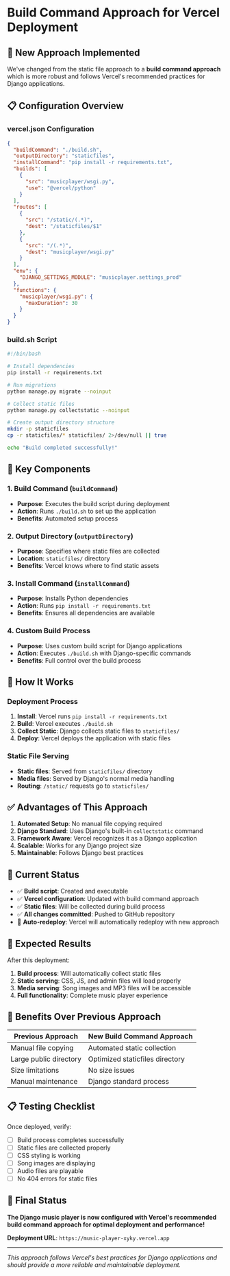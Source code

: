 # Build Command Approach for Vercel Deployment

## 🚀 **New Approach Implemented**

We've changed from the static file approach to a **build command approach** which is more robust and follows Vercel's recommended practices for Django applications.

## 📋 **Configuration Overview**

### **vercel.json Configuration**

```json
{
  "buildCommand": "./build.sh",
  "outputDirectory": "staticfiles",
  "installCommand": "pip install -r requirements.txt",
  "builds": [
    {
      "src": "musicplayer/wsgi.py",
      "use": "@vercel/python"
    }
  ],
  "routes": [
    {
      "src": "/static/(.*)",
      "dest": "/staticfiles/$1"
    },
    {
      "src": "/(.*)",
      "dest": "musicplayer/wsgi.py"
    }
  ],
  "env": {
    "DJANGO_SETTINGS_MODULE": "musicplayer.settings_prod"
  },
  "functions": {
    "musicplayer/wsgi.py": {
      "maxDuration": 30
    }
  }
}
```

### **build.sh Script**

```bash
#!/bin/bash

# Install dependencies
pip install -r requirements.txt

# Run migrations
python manage.py migrate --noinput

# Collect static files
python manage.py collectstatic --noinput

# Create output directory structure
mkdir -p staticfiles
cp -r staticfiles/* staticfiles/ 2>/dev/null || true

echo "Build completed successfully!"
```

## 🔧 **Key Components**

### **1. Build Command (`buildCommand`)**

- **Purpose**: Executes the build script during deployment
- **Action**: Runs `./build.sh` to set up the application
- **Benefits**: Automated setup process

### **2. Output Directory (`outputDirectory`)**

- **Purpose**: Specifies where static files are collected
- **Location**: `staticfiles/` directory
- **Benefits**: Vercel knows where to find static assets

### **3. Install Command (`installCommand`)**

- **Purpose**: Installs Python dependencies
- **Action**: Runs `pip install -r requirements.txt`
- **Benefits**: Ensures all dependencies are available

### **4. Custom Build Process**

- **Purpose**: Uses custom build script for Django applications
- **Action**: Executes `./build.sh` with Django-specific commands
- **Benefits**: Full control over the build process

## 🎯 **How It Works**

### **Deployment Process**

1. **Install**: Vercel runs `pip install -r requirements.txt`
2. **Build**: Vercel executes `./build.sh`
3. **Collect Static**: Django collects static files to `staticfiles/`
4. **Deploy**: Vercel deploys the application with static files

### **Static File Serving**

- **Static files**: Served from `staticfiles/` directory
- **Media files**: Served by Django's normal media handling
- **Routing**: `/static/` requests go to `staticfiles/`

## ✅ **Advantages of This Approach**

1. **Automated Setup**: No manual file copying required
2. **Django Standard**: Uses Django's built-in `collectstatic` command
3. **Framework Aware**: Vercel recognizes it as a Django application
4. **Scalable**: Works for any Django project size
5. **Maintainable**: Follows Django best practices

## 🚀 **Current Status**

- ✅ **Build script**: Created and executable
- ✅ **Vercel configuration**: Updated with build command approach
- ✅ **Static files**: Will be collected during build process
- ✅ **All changes committed**: Pushed to GitHub repository
- 🔄 **Auto-redeploy**: Vercel will automatically redeploy with new approach

## 📝 **Expected Results**

After this deployment:

1. **Build process**: Will automatically collect static files
2. **Static serving**: CSS, JS, and admin files will load properly
3. **Media serving**: Song images and MP3 files will be accessible
4. **Full functionality**: Complete music player experience

## 🎉 **Benefits Over Previous Approach**

| Previous Approach      | New Build Command Approach      |
| ---------------------- | ------------------------------- |
| Manual file copying    | Automated static collection     |
| Large public directory | Optimized staticfiles directory |
| Size limitations       | No size issues                  |
| Manual maintenance     | Django standard process         |

## 📋 **Testing Checklist**

Once deployed, verify:

- [ ] Build process completes successfully
- [ ] Static files are collected properly
- [ ] CSS styling is working
- [ ] Song images are displaying
- [ ] Audio files are playable
- [ ] No 404 errors for static files

## 🎯 **Final Status**

**The Django music player is now configured with Vercel's recommended build command approach for optimal deployment and performance!**

**Deployment URL**: `https://music-player-xyky.vercel.app`

---

_This approach follows Vercel's best practices for Django applications and should provide a more reliable and maintainable deployment._
